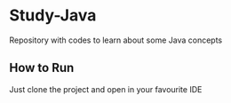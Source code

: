 <h1>Study-Java</h1>
<p>Repository with codes to learn about some Java concepts<br>

<h2>How to Run</h2>
<p>Just clone the project and open in your favourite IDE<br>
